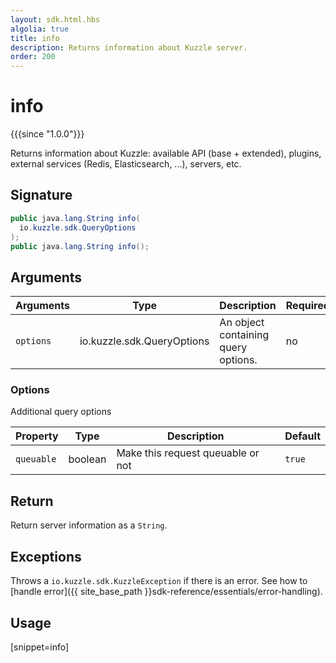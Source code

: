 ```yaml
---
layout: sdk.html.hbs
algolia: true
title: info
description: Returns information about Kuzzle server.
order: 200
---
```


# info

{{{since "1.0.0"}}}

Returns information about Kuzzle: available API (base + extended), plugins, external services (Redis, Elasticsearch, ...), servers, etc.


## Signature

```java
public java.lang.String info(
  io.kuzzle.sdk.QueryOptions
);
public java.lang.String info();
```

## Arguments

| Arguments | Type   | Description                         | Required |
| --------- | ------ | ----------------------------------- | -------- |
| `options` | io.kuzzle.sdk.QueryOptions | An object containing query options. | no       |

### **Options**

Additional query options

| Property   | Type    | Description                       | Default |
| ---------- | ------- | --------------------------------- | ------- |
| `queuable` | boolean | Make this request queuable or not | `true`  |


## Return

Return server information as a `String`.

## Exceptions

Throws a `io.kuzzle.sdk.KuzzleException` if there is an error. See how to [handle error]({{ site_base_path }}sdk-reference/essentials/error-handling).

## Usage

[snippet=info]
